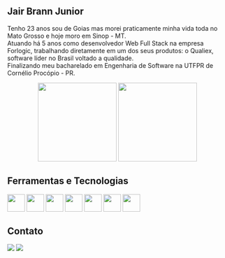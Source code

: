 ## Jair Brann Junior

Tenho 23 anos sou de Goias mas morei praticamente minha vida toda no Mato Grosso e hoje moro em Sinop - MT. <br>
Atuando há 5 anos como desenvolvedor Web Full Stack na empresa Forlogic, trabalhando diretamente em um dos seus produtos: o Qualiex, software líder no Brasil voltado a qualidade. <br>
Finalizando meu bacharelado em Engenharia de Software na UTFPR de Cornélio Procópio - PR.

<p align="center">
  <picture>
    <source
      srcset="https://github-readme-stats.vercel.app/api?username=JairBrannJunior&show_icons=true&theme=dark&hide_border=true&hide_title=true"
      media="(prefers-color-scheme: dark)"
    />
    <source
      srcset="https://github-readme-stats.vercel.app/api?username=JairBrannJunior&show_icons=true&hide_title=true"
      media="(prefers-color-scheme: light), (prefers-color-scheme: no-preference)"
    />
    <img height="180em" src="https://github-readme-stats.vercel.app/api?username=JairBrannJunior&show_icons=true&hide_border=true&hide_title=true" />
  </picture>

  <picture>
    <source
      srcset="https://github-readme-stats.vercel.app/api/top-langs/?username=JairBrannJunior&layout=compact&theme=dark&hide_border=true&hide_progress=true"
      media="(prefers-color-scheme: dark)"
    />
    <source
      srcset="https://github-readme-stats.vercel.app/api/top-langs/?username=JairBrannJunior&layout=compact&hide_progress=true"
      media="(prefers-color-scheme: light), (prefers-color-scheme: no-preference)"
    />
    <img height="180em" src="https://github-readme-stats.vercel.app/api/top-langs/?username=JairBrannJunior&layout=compact&theme=dark&hide_border=true&hide_progress=true" />
  </picture>  
</p>

## Ferramentas e Tecnologias

<div>
  <img src="https://cdn.jsdelivr.net/gh/devicons/devicon@latest/icons/angularjs/angularjs-plain.svg" width="40" height="40"/>
  <img src="https://cdn.jsdelivr.net/gh/devicons/devicon@latest/icons/microsoftsqlserver/microsoftsqlserver-original.svg" width="40" height="40"/>
  <img src="https://cdn.jsdelivr.net/gh/devicons/devicon@latest/icons/azuredevops/azuredevops-original.svg" width="40" height="40"/>
  <img src="https://cdn.jsdelivr.net/gh/devicons/devicon@latest/icons/csharp/csharp-original.svg" width="40" height="40"/>
  <img src="https://cdn.jsdelivr.net/gh/devicons/devicon@latest/icons/typescript/typescript-original.svg" width="40" height="40"/>
  <img src="https://cdn.jsdelivr.net/gh/devicons/devicon@latest/icons/dotnetcore/dotnetcore-original.svg" width="40" height="40"/>
  <img src="https://cdn.jsdelivr.net/gh/devicons/devicon@latest/icons/github/github-original.svg" width="40" height="40"/>
</div>

## Contato

<a href="mailto:jairjunior02@hotmail.com"><img src="https://img.shields.io/badge/Microsoft_Outlook-0078D4?style=for-the-badge&logo=microsoft-outlook&logoColor=white" /></a>
<a href="https://www.linkedin.com/in/jairbrannjunior/"><img src="https://img.shields.io/badge/LinkedIn-0077B5?style=for-the-badge&logo=linkedin&logoColor=white" /></a>

          
          

